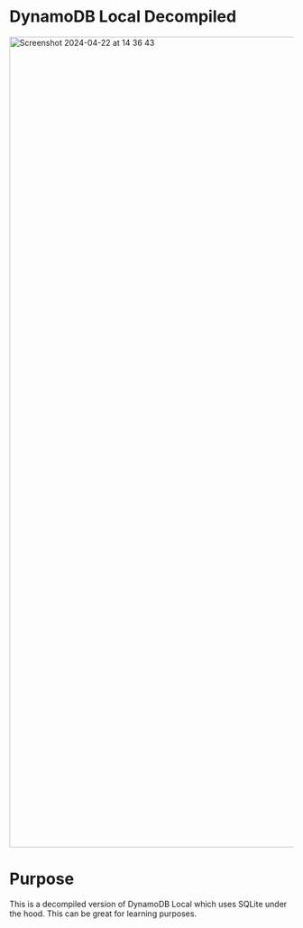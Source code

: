 # DynamoDB Local Decompiled
<img width="1438" alt="Screenshot 2024-04-22 at 14 36 43" src="https://github.com/eznix86/dynamodb-local-decompiled/assets/26553194/d22d51e8-7a7b-4346-9d6f-7dada312eca9">

# Purpose

This is a decompiled version of DynamoDB Local which uses SQLite under the hood. This can be great for learning purposes.
